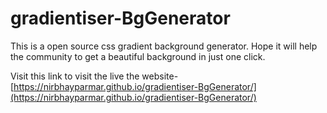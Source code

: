 # gradientiser-BgGenerator

This is a open source css gradient background generator.
Hope it will help the community to get a beautiful background in just one click. 

Visit this link to visit the live the website- [https://nirbhayparmar.github.io/gradientiser-BgGenerator/](https://nirbhayparmar.github.io/gradientiser-BgGenerator/)
